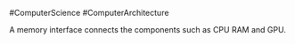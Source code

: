 #ComputerScience #ComputerArchitecture 
 
A memory interface connects the components such as CPU RAM and GPU.